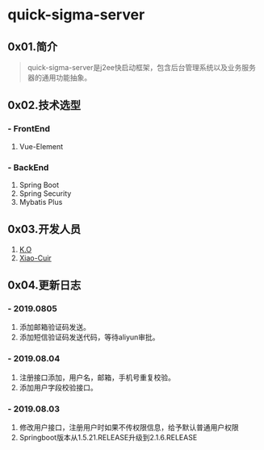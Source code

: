 # quick-sigma-server

## 0x01.简介

> quick-sigma-server是j2ee快启动框架，包含后台管理系统以及业务服务器的通用功能抽象。

## 0x02.技术选型

### - FrontEnd

1. Vue-Element

### - BackEnd

1. Spring Boot
2. Spring Security
3. Mybatis Plus

## 0x03.开发人员

1. [K.O](https://github.com/sigmako)
2. [Xiao-Cuir](https://github.com/Xiao-Cuir)

## 0x04.更新日志

### - 2019.0805

1. 添加邮箱验证码发送。
2. 添加短信验证码发送代码，等待aliyun审批。

### - 2019.08.04

1. 注册接口添加，用户名，邮箱，手机号重复校验。
2. 添加用户字段校验接口。

### - 2019.08.03

1. 修改用户接口，注册用户时如果不传权限信息，给予默认普通用户权限
2. Springboot版本从1.5.21.RELEASE升级到2.1.6.RELEASE

